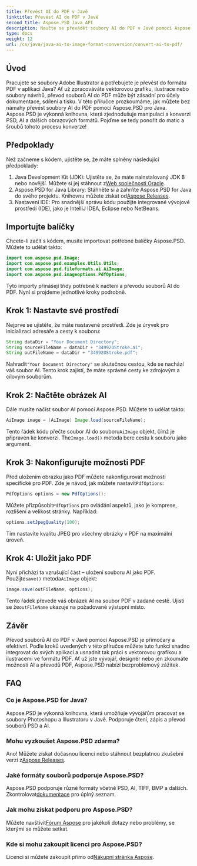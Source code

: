 ```yaml
---
title: Převést AI do PDF v Javě
linktitle: Převést AI do PDF v Javě
second_title: Aspose.PSD Java API
description: Naučte se převádět soubory AI do PDF v Javě pomocí Aspose.PSD. Chcete-li efektivně spravovat převody souborů, postupujte podle našeho podrobného průvodce krok za krokem.
type: docs
weight: 12
url: /cs/java/java-ai-to-image-format-conversion/convert-ai-to-pdf/
---
```

## Úvod
Pracujete se soubory Adobe Illustrator a potřebujete je převést do formátu PDF v aplikaci Java? Ať už zpracováváte vektorovou grafiku, ilustrace nebo soubory návrhů, převod souborů AI do PDF může být zásadní pro účely dokumentace, sdílení a tisku. V této příručce prozkoumáme, jak můžete bez námahy převést soubory AI do PDF pomocí Aspose.PSD pro Java. Aspose.PSD je výkonná knihovna, která zjednodušuje manipulaci a konverzi PSD, AI a dalších obrazových formátů. Pojďme se tedy ponořit do matic a šroubů tohoto procesu konverze!
## Předpoklady
Než začneme s kódem, ujistěte se, že máte splněny následující předpoklady:
1.  Java Development Kit (JDK): Ujistěte se, že máte nainstalovaný JDK 8 nebo novější. Můžete si jej stáhnout z[Web společnosti Oracle](https://www.oracle.com/java/technologies/javase-downloads.html).
2.  Aspose.PSD for Java Library: Stáhněte si a zahrňte Aspose.PSD for Java do svého projektu. Knihovnu můžete získat od[Aspose Releases](https://releases.aspose.com/psd/java/).
3. Nastavení IDE: Pro snadnější správu kódu použijte integrované vývojové prostředí (IDE), jako je IntelliJ IDEA, Eclipse nebo NetBeans.
## Importujte balíčky
Chcete-li začít s kódem, musíte importovat potřebné balíčky Aspose.PSD. Můžete to udělat takto:
```java
import com.aspose.psd.Image;
import com.aspose.psd.examples.Utils.Utils;
import com.aspose.psd.fileformats.ai.AiImage;
import com.aspose.psd.imageoptions.PdfOptions;
```
Tyto importy přinášejí třídy potřebné k načtení a převodu souborů AI do PDF. Nyní si projdeme jednotlivé kroky podrobně.

## Krok 1: Nastavte své prostředí
Nejprve se ujistěte, že máte nastavené prostředí. Zde je úryvek pro inicializaci adresáře a cesty k souboru:
```java
String dataDir = "Your Document Directory"; 
String sourceFileName = dataDir + "34992OStroke.ai";
String outFileName = dataDir + "34992OStroke.pdf";
```
 Nahradit`"Your Document Directory"` se skutečnou cestou, kde se nachází váš soubor AI. Tento krok zajistí, že máte správné cesty ke zdrojovým a cílovým souborům.
## Krok 2: Načtěte obrázek AI
Dále musíte načíst soubor AI pomocí Aspose.PSD. Můžete to udělat takto:
```java
AiImage image = (AiImage) Image.load(sourceFileName);
```
 Tento řádek kódu přečte soubor AI do souboru`AiImage` objekt, čímž je připraven ke konverzi. The`Image.load()` metoda bere cestu k souboru jako argument.
## Krok 3: Nakonfigurujte možnosti PDF
Před uložením obrázku jako PDF můžete nakonfigurovat možnosti specifické pro PDF. Zde je návod, jak můžete nastavit`PdfOptions`:
```java
PdfOptions options = new PdfOptions();
```
 Můžete přizpůsobit`PdfOptions` pro ovládání aspektů, jako je komprese, rozlišení a velikost stránky. Například:
```java
options.setJpegQuality(100);
```
Tím nastavíte kvalitu JPEG pro všechny obrázky v PDF na maximální úroveň.
## Krok 4: Uložit jako PDF
 Nyní přichází ta vzrušující část – uložení souboru AI jako PDF. Použijte`save()` metoda`AiImage` objekt:
```java
image.save(outFileName, options);
```
 Tento řádek převede váš obrázek AI na soubor PDF v zadané cestě. Ujisti se že`outFileName` ukazuje na požadované výstupní místo.

## Závěr
Převod souborů AI do PDF v Javě pomocí Aspose.PSD je přímočarý a efektivní. Podle kroků uvedených v této příručce můžete tuto funkci snadno integrovat do svých aplikací a usnadnit tak práci s vektorovou grafikou a ilustracemi ve formátu PDF. Ať už jste vývojář, designér nebo jen zkoumáte možnosti AI a převodů PDF, Aspose.PSD nabízí bezproblémový zážitek.
## FAQ
### Co je Aspose.PSD for Java?
Aspose.PSD je výkonná knihovna, která umožňuje vývojářům pracovat se soubory Photoshopu a Illustratoru v Javě. Podporuje čtení, zápis a převod souborů PSD a AI.
### Mohu vyzkoušet Aspose.PSD zdarma?
 Ano! Můžete získat dočasnou licenci nebo stáhnout bezplatnou zkušební verzi z[Aspose Releases](https://releases.aspose.com/psd/java/).
### Jaké formáty souborů podporuje Aspose.PSD?
 Aspose.PSD podporuje různé formáty včetně PSD, AI, TIFF, BMP a dalších. Zkontrolovat[dokumentace](https://reference.aspose.com/psd/java/) pro úplný seznam.
### Jak mohu získat podporu pro Aspose.PSD?
 Můžete navštívit[Fórum Aspose](https://forum.aspose.com/c/psd/34) pro jakékoli dotazy nebo problémy, se kterými se můžete setkat.
### Kde si mohu zakoupit licenci pro Aspose.PSD?
 Licenci si můžete zakoupit přímo od[Nákupní stránka Aspose](https://purchase.aspose.com/buy).